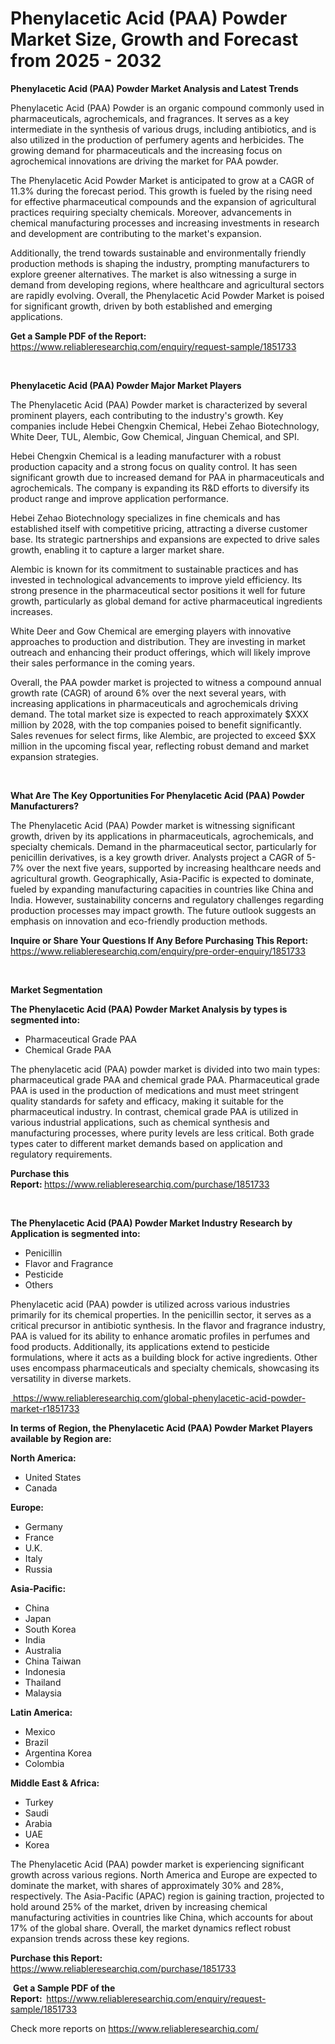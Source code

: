 <p><h1>Phenylacetic Acid (PAA) Powder Market Size, Growth and Forecast from 2025 - 2032</h1></p><p><strong>Phenylacetic Acid (PAA) Powder Market Analysis and Latest Trends</strong></p>
<p><p>Phenylacetic Acid (PAA) Powder is an organic compound commonly used in pharmaceuticals, agrochemicals, and fragrances. It serves as a key intermediate in the synthesis of various drugs, including antibiotics, and is also utilized in the production of perfumery agents and herbicides. The growing demand for pharmaceuticals and the increasing focus on agrochemical innovations are driving the market for PAA powder.</p><p>The Phenylacetic Acid Powder Market is anticipated to grow at a CAGR of 11.3% during the forecast period. This growth is fueled by the rising need for effective pharmaceutical compounds and the expansion of agricultural practices requiring specialty chemicals. Moreover, advancements in chemical manufacturing processes and increasing investments in research and development are contributing to the market's expansion. </p><p>Additionally, the trend towards sustainable and environmentally friendly production methods is shaping the industry, prompting manufacturers to explore greener alternatives. The market is also witnessing a surge in demand from developing regions, where healthcare and agricultural sectors are rapidly evolving. Overall, the Phenylacetic Acid Powder Market is poised for significant growth, driven by both established and emerging applications.</p></p>
<p><strong>Get a Sample PDF of the Report:&nbsp;</strong> <a href="https://www.reliableresearchiq.com/enquiry/request-sample/1851733?utm_campaign=3026&utm_medium=2&utm_source=Github&utm_content=ia&utm_term=03042025&utm_id=phenylacetic-acid-paa-powder">https://www.reliableresearchiq.com/enquiry/request-sample/1851733</a></p>
<p>&nbsp;</p>
<p><strong>Phenylacetic Acid (PAA) Powder Major Market Players</strong></p>
<p><p>The Phenylacetic Acid (PAA) Powder market is characterized by several prominent players, each contributing to the industry's growth. Key companies include Hebei Chengxin Chemical, Hebei Zehao Biotechnology, White Deer, TUL, Alembic, Gow Chemical, Jinguan Chemical, and SPI. </p><p>Hebei Chengxin Chemical is a leading manufacturer with a robust production capacity and a strong focus on quality control. It has seen significant growth due to increased demand for PAA in pharmaceuticals and agrochemicals. The company is expanding its R&D efforts to diversify its product range and improve application performance.</p><p>Hebei Zehao Biotechnology specializes in fine chemicals and has established itself with competitive pricing, attracting a diverse customer base. Its strategic partnerships and expansions are expected to drive sales growth, enabling it to capture a larger market share.</p><p>Alembic is known for its commitment to sustainable practices and has invested in technological advancements to improve yield efficiency. Its strong presence in the pharmaceutical sector positions it well for future growth, particularly as global demand for active pharmaceutical ingredients increases.</p><p>White Deer and Gow Chemical are emerging players with innovative approaches to production and distribution. They are investing in market outreach and enhancing their product offerings, which will likely improve their sales performance in the coming years.</p><p>Overall, the PAA powder market is projected to witness a compound annual growth rate (CAGR) of around 6% over the next several years, with increasing applications in pharmaceuticals and agrochemicals driving demand. The total market size is expected to reach approximately $XXX million by 2028, with the top companies poised to benefit significantly. Sales revenues for select firms, like Alembic, are projected to exceed $XX million in the upcoming fiscal year, reflecting robust demand and market expansion strategies.</p></p>
<p>&nbsp;</p>
<p><strong>What Are The Key Opportunities For Phenylacetic Acid (PAA) Powder Manufacturers?</strong></p>
<p><p>The Phenylacetic Acid (PAA) Powder market is witnessing significant growth, driven by its applications in pharmaceuticals, agrochemicals, and specialty chemicals. Demand in the pharmaceutical sector, particularly for penicillin derivatives, is a key growth driver. Analysts project a CAGR of 5-7% over the next five years, supported by increasing healthcare needs and agricultural growth. Geographically, Asia-Pacific is expected to dominate, fueled by expanding manufacturing capacities in countries like China and India. However, sustainability concerns and regulatory challenges regarding production processes may impact growth. The future outlook suggests an emphasis on innovation and eco-friendly production methods.</p></p>
<p><strong>Inquire or Share Your Questions If Any Before Purchasing This Report:</strong> <a href="https://www.reliableresearchiq.com/enquiry/pre-order-enquiry/1851733?utm_campaign=3026&utm_medium=2&utm_source=Github&utm_content=ia&utm_term=03042025&utm_id=phenylacetic-acid-paa-powder">https://www.reliableresearchiq.com/enquiry/pre-order-enquiry/1851733</a></p>
<p>&nbsp;</p>
<p><strong>Market Segmentation</strong></p>
<p><strong>The Phenylacetic Acid (PAA) Powder Market Analysis by types is segmented into:</strong></p>
<p><ul><li>Pharmaceutical Grade PAA</li><li>Chemical Grade PAA</li></ul></p>
<p><p>The phenylacetic acid (PAA) powder market is divided into two main types: pharmaceutical grade PAA and chemical grade PAA. Pharmaceutical grade PAA is used in the production of medications and must meet stringent quality standards for safety and efficacy, making it suitable for the pharmaceutical industry. In contrast, chemical grade PAA is utilized in various industrial applications, such as chemical synthesis and manufacturing processes, where purity levels are less critical. Both grade types cater to different market demands based on application and regulatory requirements.</p></p>
<p><strong>Purchase this Report:&nbsp;</strong><a href="https://www.reliableresearchiq.com/purchase/1851733?utm_campaign=3026&utm_medium=2&utm_source=Github&utm_content=ia&utm_term=03042025&utm_id=phenylacetic-acid-paa-powder">https://www.reliableresearchiq.com/purchase/1851733</a></p>
<p>&nbsp;</p>
<p><strong>The Phenylacetic Acid (PAA) Powder Market Industry Research by Application is segmented into:</strong></p>
<p><ul><li>Penicillin</li><li>Flavor and Fragrance</li><li>Pesticide</li><li>Others</li></ul></p>
<p><p>Phenylacetic acid (PAA) powder is utilized across various industries primarily for its chemical properties. In the penicillin sector, it serves as a critical precursor in antibiotic synthesis. In the flavor and fragrance industry, PAA is valued for its ability to enhance aromatic profiles in perfumes and food products. Additionally, its applications extend to pesticide formulations, where it acts as a building block for active ingredients. Other uses encompass pharmaceuticals and specialty chemicals, showcasing its versatility in diverse markets.</p></p>
<p><a href="https://www.reliableresearchiq.com/global-phenylacetic-acid-powder-market-r1851733?utm_campaign=3026&utm_medium=2&utm_source=Github&utm_content=ia&utm_term=03042025&utm_id=phenylacetic-acid-paa-powder">&nbsp;https://www.reliableresearchiq.com/global-phenylacetic-acid-powder-market-r1851733</a></p>
<p><strong>In terms of Region, the Phenylacetic Acid (PAA) Powder Market Players available by Region are:</strong></p>
<p>
    <p> <strong> North America: </strong>
        <ul>
            <li>United States</li>
            <li>Canada</li>
        </ul>
        </p> 
    <p> <strong> Europe: </strong>
        <ul>
            <li>Germany</li>
            <li>France</li>
            <li>U.K.</li>
            <li>Italy</li>
            <li>Russia</li>
        </ul>
        </p> 
    <p> <strong> Asia-Pacific: </strong>
        <ul>
            <li>China</li>
            <li>Japan</li>
            <li>South Korea</li>
            <li>India</li>
            <li>Australia</li>
            <li>China Taiwan</li>
            <li>Indonesia</li>
            <li>Thailand</li>
            <li>Malaysia</li>
        </ul>
        </p> 
    <p> <strong> Latin America: </strong>
        <ul>
            <li>Mexico</li>
            <li>Brazil</li>
            <li>Argentina Korea</li>
            <li>Colombia</li>
        </ul>
        </p> 
    <p> <strong> Middle East & Africa: </strong>
        <ul>
            <li>Turkey</li>
            <li>Saudi</li>
            <li>Arabia</li>
            <li>UAE</li>
            <li>Korea</li>
        </ul>
    </p>
    </p>
<p><p>The Phenylacetic Acid (PAA) powder market is experiencing significant growth across various regions. North America and Europe are expected to dominate the market, with shares of approximately 30% and 28%, respectively. The Asia-Pacific (APAC) region is gaining traction, projected to hold around 25% of the market, driven by increasing chemical manufacturing activities in countries like China, which accounts for about 17% of the global share. Overall, the market dynamics reflect robust expansion trends across these key regions.</p></p>
<p><strong>Purchase this Report: </strong><a href="https://www.reliableresearchiq.com/purchase/1851733?utm_campaign=3026&utm_medium=2&utm_source=Github&utm_content=ia&utm_term=03042025&utm_id=phenylacetic-acid-paa-powder">https://www.reliableresearchiq.com/purchase/1851733</a></p>
<p>&nbsp;<strong>Get a Sample PDF of the Report:&nbsp;&nbsp;</strong><a href="https://www.reliableresearchiq.com/enquiry/request-sample/1851733?utm_campaign=3026&utm_medium=2&utm_source=Github&utm_content=ia&utm_term=03042025&utm_id=phenylacetic-acid-paa-powder">https://www.reliableresearchiq.com/enquiry/request-sample/1851733</a></p>
<p><strong></strong></p>
<p>Check more reports on <a href="https://www.reliableresearchiq.com/?utm_campaign=3026&utm_medium=2&utm_source=Github&utm_content=ia&utm_term=03042025&utm_id=phenylacetic-acid-paa-powder">https://www.reliableresearchiq.com/</a></p>